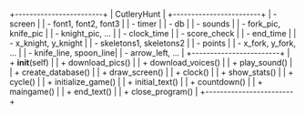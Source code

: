 +------------------------+
|    CutleryHunt         |
+------------------------+
| - screen               |
| - font1, font2, font3  |
| - timer                |
| - db                   |
| - sounds               |
| - fork_pic, knife_pic  |
| - knight_pic, ...      |
| - clock_time           |
| - score_check          |
| - end_time             |
| - x_knight, y_knight   |
| - skeletons1, skeletons2 |
| - points               |
| - x_fork, y_fork, ...  |
| - knife_line, spoon_line|
| - arrow_left, ...      |
+------------------------+
| + __init__(self)       |
| + download_pics()      |
| + download_voices()    |
| + play_sound()         |
| + create_database()    |
| + draw_screen()        |
| + clock()              |
| + show_stats()         |
| + cycle()              |
| + initialize_game()    |
| + initial_text()       |
| + countdown()          |
| + maingame()           |
| + end_text()           |
| + close_program()      |
+------------------------+
